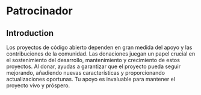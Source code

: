 # Patrocinador

## Introduction

Los proyectos de código abierto dependen en gran medida del apoyo y las contribuciones de la comunidad. Las donaciones juegan un papel crucial en el sostenimiento del desarrollo, mantenimiento y crecimiento de estos proyectos. Al donar, ayudas a garantizar que el proyecto pueda seguir mejorando, añadiendo nuevas características y proporcionando actualizaciones oportunas. Tu apoyo es invaluable para mantener el proyecto vivo y próspero.
